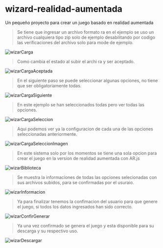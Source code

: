 # wizard-realidad-aumentada
Un pequeño proyecto para crear un juego basado en realidad aumentada

>Se tiene que ingresar un archivo formato ra en el ejemplo se uso un archivo cualquiera tipo zip solo de ejemplo desabilitando por codigo las verificaciones del archivo solo para mode de ejemplo.

![wizarCarga](https://user-images.githubusercontent.com/36554510/233758813-fa92d0dc-6980-43d6-86ee-4b7a9cdbf891.jpg)



>Como cambia el estado al subir el archi ra y ser aceptado.

![wizarCargaAceptada](https://user-images.githubusercontent.com/36554510/233758819-9f3e8952-b5f9-4149-8122-0ca0cff9d6cb.jpg)



>En el siguiente paso se puede seleccionar algunas opciones, no tiene que ser obligatoriamente todas.

![wizarCargaSiguiente](https://user-images.githubusercontent.com/36554510/233758853-044103fa-ba72-4480-9ba4-af85d5c36f99.jpg)



>En este ejemplo se han seleccionados todas pero ver todas las opciones.

![wizarCargaSeleccion](https://user-images.githubusercontent.com/36554510/233759081-8d9ceb5b-9f44-45bd-8964-919843df7dc7.jpg)



>Aqui podemos ver ya la configuracion de cada una de las opciones seleccionadas anteriormente.

![wizarCargaSeleccionImagen](https://user-images.githubusercontent.com/36554510/233758831-a14acc5a-f98a-468b-a979-b1182e8fb911.jpg)



>En este sistema solo por los momentos se tiene una sola opcion para crear el juego en la version de realidad aumentada con AR.js

![wizarBiblioteca](https://user-images.githubusercontent.com/36554510/233759066-5a07fb66-e32c-4849-872a-5c9f8f858133.jpg)



>Se muestra la informaciones de todas las opciones selecionadas con sus archivos subidos, para se confirmadas por el usuraio.

![wizarInformacion](https://user-images.githubusercontent.com/36554510/233759062-ef7d8c2e-e91f-44b4-a70e-08115caa957d.jpg)



>Ya para finalizar tenemos la confimacion del usuario para que genere el juego, si todos los datos ingresados han sido correcto.

![wizarConfirGenerar](https://user-images.githubusercontent.com/36554510/233759092-3913d37a-ed73-45cc-a532-651c4f5c211a.jpg)



>Ya una vez confirmado se genera el juego y esta disponible para su descarga y su respectivo uso.

![wizarDescargar](https://user-images.githubusercontent.com/36554510/233759101-e32a00b6-d298-408c-a25f-91a8289d62af.jpg)
